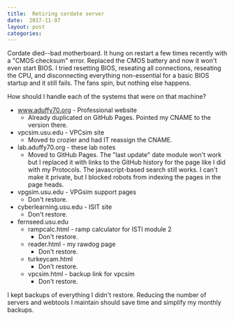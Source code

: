 ```yaml
---
title:  Retiring cordate server
date:  2017-11-07
layout: post
categories:
---
```

Cordate died--bad motherboard. It hung on restart a few times recently with a "CMOS checksum" error. Replaced the CMOS battery and now it won't even start BIOS. I tried resetting BIOS, reseating all connections, reseating the CPU, and disconnecting everything non-essential for a basic BIOS startup and it still fails. The fans spin, but nothing else happens.

How should I handle each of the systems that were on that machine?

  * www.aduffy70.org - Professional website
    - Already duplicated on GitHub Pages. Pointed my CNAME to the version there.
  * vpcsim.usu.edu - VPCsim site
    - Moved to crozier and had IT reassign the CNAME.
  * lab.aduffy70.org - these lab notes
    - Moved to GitHub Pages. The "last update" date module won't work but I replaced it with links to the GitHub history for the page like I did with my Protocols. The javascript-based search still works. I can't make it private, but I blocked robots from indexing the pages in the page heads.
  * vpgsim.usu.edu - VPGsim support pages
    - Don't restore.
  * cyberlearning.usu.edu - ISIT site
    - Don't restore.
  * fernseed.usu.edu
    - rampcalc.html - ramp calculator for ISTI module 2
      - Don't restore.
    - reader.html - my rawdog page
      - Don't restore.
    - turkeycam.html
      - Don't restore.
    - vpcsim.html - backup link for vpcsim
      - Don't restore.

I kept backups of everything I didn't restore. Reducing the number of servers and webtools I maintain should save time and simplify my monthly backups.
